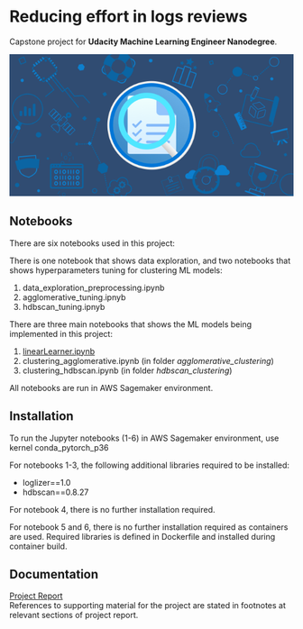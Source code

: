 # Reducing effort in logs reviews

Capstone project for **Udacity Machine Learning Engineer Nanodegree**.

![Logs Review](logs_review_pic.png)

## Notebooks
There are six notebooks used in this project:

There is one notebook that shows data exploration, and two notebooks that shows hyperparameters tuning for clustering ML models:
1. data_exploration_preprocessing.ipynb  
2. agglomerative_tuning.ipnyb
3. hdbscan_tuning.ipnyb

There are three main notebooks that shows the ML models being implemented in this project:
1. [linearLearner.ipynb](linearLearner.ipynb)
2. clustering_agglomerative.ipynb (in folder *agglomerative_clustering*)
3. clustering_hdbscan.ipynb (in folder *hdbscan_clustering*)

All notebooks are run in AWS Sagemaker environment.

## Installation
To run the Jupyter notebooks (1-6) in AWS Sagemaker environment, use kernel conda_pytorch_p36

For notebooks 1-3, the following additional libraries required to be installed:
- loglizer==1.0
- hdbscan==0.8.27

For notebook 4, there is no further installation required.

For notebook 5 and 6, there is no further installation required as containers are used. Required libraries is defined in Dockerfile and installed during container build.

## Documentation
[Project Report](Project_Report.pdf)\
References to supporting material for the project are stated in footnotes at relevant sections of project report.